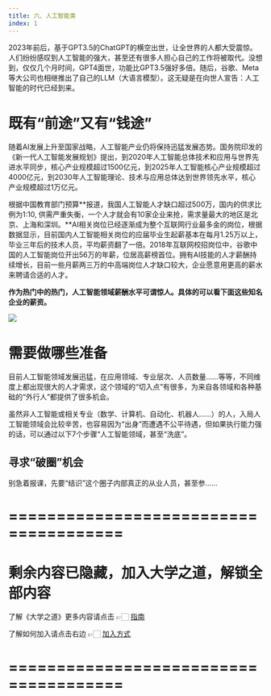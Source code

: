 ```yaml
---
title: 六、人工智能类
index: 1
---
```


2023年前后，基于GPT3.5的ChatGPT的横空出世，让全世界的人都大受震惊。人们纷纷感叹到人工智能的强大，甚至还有很多人担心自己的工作将被取代。没想到，仅仅几个月时间，GPT4面世，功能比GPT3.5强好多倍。随后，谷歌、Meta等大公司也相继推出了自己的LLM（大语言模型）。这无疑是在向世人宣告：人工智能的时代已经到来。

# **既有“前途”又有“钱途”**

随着AI发展上升至国家战略，人工智能产业仍将保持迅猛发展态势。国务院印发的《新一代人工智能发展规划》提出，到2020年人工智能总体技术和应用与世界先进水平同步，核心产业规模超过1500亿元，到2025年人工智能核心产业规模超过4000亿元，到2030年人工智能理论、技术与应用总体达到世界领先水平，核心产业规模超过1万亿元。

根据中国教育部门预算**报道，我国人工智能人才缺口超过500万，国内的供求比例为1:10, 供需严重失衡，一个人才就会有10家企业来抢，需求量最大的地区是北京、上海和深圳。**AI相关岗位已经逐渐成为整个互联网行业最多金的岗位，根据数据显示，目前国内人工智能相关岗位的应届毕业生起薪基本在每月1.25万以上，毕业三年后的技术人员，平均薪资翻了一倍。2018年互联网校招岗位中，谷歌中国的人工智能岗位开出56万的年薪，位居高薪榜首位。拥有AI技能的人才薪酬持续增长，目前一些月薪两三万的中高端岗位人才缺口较大，企业愿意用更高的薪水来聘请合适的人才。

**作为热门中的热门，人工智能领域薪酬水平可谓惊人。具体的可以看下面这些知名企业的薪资。**

![](https://images-tomcode-1258913748.cos.ap-guangzhou.myqcloud.com/202305271941722.png)

# 需要做哪些准备

目前人工智能领域发展迅猛，在应用领域、专业层次、人员数量……等等，不同维度上都出现很大的人才需求，这个领域的“切入点”有很多，为来自各领域和各种基础的“外行人”都提供了很多机会。

虽然非人工智能或相关专业（数学、计算机、自动化、机器人……）的人，入局人工智能领域会比较辛苦，也容易因为“出身”而遭遇不公平待遇，但如果执行能力强的话，可以通过以下7个步骤“人工智能领域，甚至“洗底”。

## 寻求“破圈”机会

别急着报课，先要“结识”这个圈子内部真正的从业人员，甚至参……

# ======================================

# 剩余内容已隐藏，加入大学之道，解锁全部内容

了解《大学之道》更多内容请点击 👉🏻 [指南](/pay/daxuezhidao)

了解如何加入请点击右边 👉🏻 [加入方式](/pay/jiaru)

# ======================================